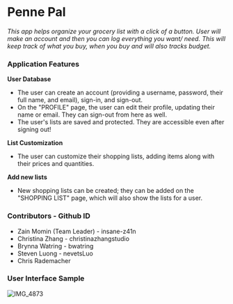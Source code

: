 # Penne Pal

_This app helps organize your grocery list with a click of a button. User will make an account and then you can log everything you want/ need. This will keep track of what you buy, when you buy and will also tracks budget._

### Application Features

**User Database**
- The user can create an account (providing a username, password, their full name, and email), sign-in, and sign-out.
- On the "PROFILE" page, the user can edit their profile, updating their name or email. They can sign-out from here as well.
- The user's lists are saved and protected. They are accessible even after signing out!

**List Customization**
- The user can customize their shopping lists, adding items along with their prices and quantities.

**Add new lists**
- New shopping lists can be created; they can be added on the "SHOPPING LIST" page, which will also show the lists for a user.

### Contributors - Github ID
- Zain Momin (Team Leader) - insane-z41n
- Christina Zhang - christinazhangstudio
- Brynna Watring - bwatring
- Steven Luong - nevetsLuo
- Chris Rademacher
### User Interface Sample 

![IMG_4873](https://user-images.githubusercontent.com/68093791/101117100-edc93b80-35ab-11eb-9a1a-4e1111bf5a52.jpg)
